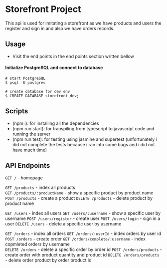 # Storefront Project

This api is used for imitating a storefront as we have products and users the register and sign in and also we have orders records.

## Usage 

- Visit the end points in the end points section written bellow

#### Initialize PostgreSQL and connect to database

```shell
# start PostgreSQL
$ psql -U postgres

# create database for dev env
$ CREATE DATABASE storefront_dev;
```


## Scripts

* (npm i): for installing all the dependencies
* (npm run start): for transpiling from typescript to javascript code and running the server
* (npm run test): for testing using jasmine and supertest (unfortunately i did not complete the tests because i ran into some bugs and i did not have much time)


## API Endpoints

`GET /` - homepage

`GET /products` - index all products\
`GET /products/:productName` - show a specific product by product name\
`POST /products` - create a product
`DELETE /products` - delete product by product name

`GET /users` - index all users
`GET /users/:username` - show a specific user by username
`POST /users/register` - create user
`POST /users/login` - sign in a user
`DELETE /users` - delete a specific user by username

`GET /orders` - index all orders
`GET /orders/:userId` - index orders by user id
`POST /orders` - create order 
`GET /orders/complete/:username` - index copmleted orders by username   
`DELETE /orders` - delete a specific order by order id
`POST /orders/products` - create order with product quantity and product id
`DELETE /orders/products` - delete order product by order product id